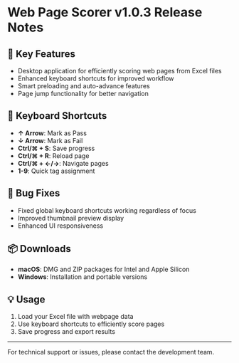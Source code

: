 # Web Page Scorer v1.0.3 Release Notes

## 🎯 Key Features
- Desktop application for efficiently scoring web pages from Excel files
- Enhanced keyboard shortcuts for improved workflow
- Smart preloading and auto-advance features  
- Page jump functionality for better navigation

## 🔑 Keyboard Shortcuts
- **↑ Arrow**: Mark as Pass
- **↓ Arrow**: Mark as Fail
- **Ctrl/⌘ + S**: Save progress
- **Ctrl/⌘ + R**: Reload page
- **Ctrl/⌘ + ←/→**: Navigate pages
- **1-9**: Quick tag assignment

## 🐛 Bug Fixes
- Fixed global keyboard shortcuts working regardless of focus
- Improved thumbnail preview display
- Enhanced UI responsiveness

## 📦 Downloads
- **macOS**: DMG and ZIP packages for Intel and Apple Silicon
- **Windows**: Installation and portable versions

## 💡 Usage
1. Load your Excel file with webpage data
2. Use keyboard shortcuts to efficiently score pages
3. Save progress and export results

---
For technical support or issues, please contact the development team. 